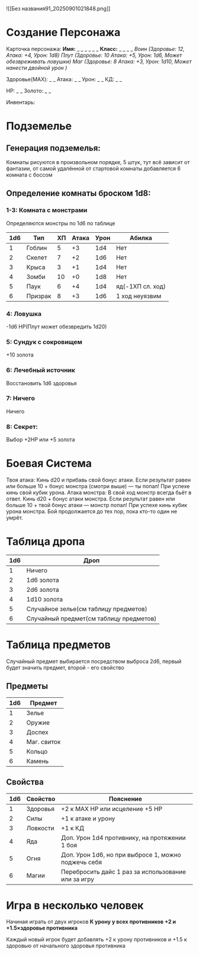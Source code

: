 ![[Без названия91_20250901021848.png]]
# Создание Персонажа

Карточка персонажа:
**Имя:** _ _ _ _ _ _
**Класс:** _ _ _ _
*Воин (Здоровье: 12, Атака: +4, Урон: 1d8)*
*Плут (Здоровье: 10 Атака: +5, Урон: 1d6, Может обезвреживать ловушки)* 
*Маг (Здоровье: 8 Атака: +3, Урон: 1d10, Может нанести двойной урон )*

Здоровье(MAX): _ _
Атака: _ _
Урон: _ _
КД: _ _

HP: _ _
Золото: _ _

Инвентарь: 
`                                                                                                            `

# Подземелье

## Генерация подземелья:

Комнаты рисуются в произвольном порядке, 5 штук, тут всё зависит от фантазии, от самой удалённой от стартовой комнаты добавляется 6 комната с боссом
## Определение комнаты броском 1d8:
### 1-3: Комната с монстрами
Определяются монстры по 1d6 по таблице

| 1d6 | Тип     | ХП  | Атака | Урон | Абилка           |
| --- | ------- | --- | ----- | ---- | ---------------- |
| 1   | Гоблин  | 5   | +3    | 1d4  | Нет              |
| 2   | Скелет  | 7   | +2    | 1d6  | Нет              |
| 3   | Крыса   | 3   | +1    | 1d4  | Нет              |
| 4   | Зомби   | 10  | +0    | 1d8  | Нет              |
| 5   | Паук    | 6   | +4    | 1d4  | яд(-1ХП сл. ход) |
| 6   | Призрак | 8   | +3    | 1d6  | 1 ход неуязвим   |
### 4: Ловушка
  -1d6 HP(Плут может обезвредить 1d20)

### 5: Сундук с сокровищем
+10 золота

### 6: Лечебный источник
Восстановить 1d6 здоровья

### 7: Ничего
Ничего

### 8: Секрет:
Выбор +2HP или +5 золота

# Боевая Система

Твоя атака: Кинь d20 и прибавь свой бонус атаки.
  Если результат равен или больше 10 + бонус монстра (смотри выше) — ты попал!
  При успехе кинь свой кубик урона.
Атака монстра: В свой ход монстр всегда бьёт в ответ. Кинь d20 + бонус атаки монстра.
  Если результат равен или больше 10 + твой бонус атаки — монстр попал!
  При успехе кинь кубик урона монстра.
Бой продолжается до тех пор, пока кто-то один не умрёт.

# Таблица дропа


| 1d6 | Дроп                                    |
| --- | --------------------------------------- |
| 1   | Ничего                                  |
| 2   | 1d6 золота                              |
| 3   | 2d6 золота                              |
| 4   | 1d10 золота                             |
| 5   | Случайное зелье(см таблицу предметов)   |
| 6   | Случайный предмет(см таблицу предметов) |

# Таблица предметов

Случайный предмет выбирается посредством выброса 2d6, первый будет значить предмет, второй - его свойство

## Предметы

| 1d6 | Предмет     |
| --- | ----------- |
| 1   | Зелье       |
| 2   | Оружие      |
| 3   | Доспех      |
| 4   | Маг. свиток |
| 5   | Кольцо      |
| 6   | Камень      |
## Свойства


| 1d6 | Свойство | Пояснение                                           |
| --- | -------- | --------------------------------------------------- |
| 1   | Здоровья | +2 к MAX HP или исцеление +5 HP                     |
| 2   | Силы     | +1 к атаке и урону                                  |
| 3   | Ловкости | +1 к КД                                             |
| 4   | Яда      | Доп. Урон 1d4 противнику, на протяжении 1 боя       |
| 5   | Огня     | Доп. Урон 1d6, но при выбросе 1, можно поджечь себя |
| 6   | Магии    | Перебросить дайс 1 раз за использование или за игру |
# Игра в несколько человек

Начиная играть от двух игроков
**К урону у всех противников +2 и +1.5×здоровье противника**

Каждый новый игрок будет добавлять +2 к урону противников и +1.5 к здоровью от начального здоровья противника
